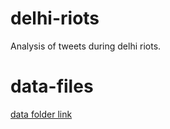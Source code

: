 # delhi-riots
Analysis of tweets during delhi riots.

# data-files  
[data folder link](https://1drv.ms/u/s!Ar5tr8dhdBGkiusiggF8XtPoyLgwtw?e=hobgZr)
